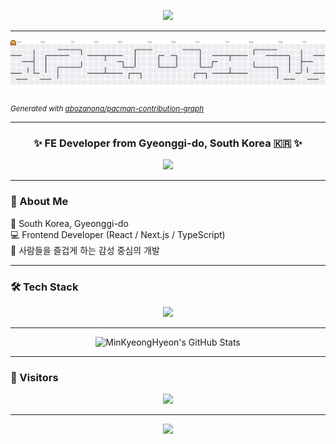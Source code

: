 <!-- 🌌 헤더 배너 -->
<p align="center">
  <img src="https://capsule-render.vercel.app/api?type=waving&color=0:00C2FF,100:7F00FF&height=220&section=header&text=MinKyeongHyeon💻&fontSize=45&fontAlignY=40&fontColor=ffffff&animation=twinkling" />
</p>


<!--깃헙 잔디 꾸미기 -->

---

<p align="center">
  <picture>
    <source media="(prefers-color-scheme: dark)" srcset="https://raw.githubusercontent.com/MinKyeongHyeon/MinKyeongHyeon/output/pacman-contribution-graph-dark.svg">
    <source media="(prefers-color-scheme: light)" srcset="https://raw.githubusercontent.com/MinKyeongHyeon/MinKyeongHyeon/output/pacman-contribution-graph.svg">
    <img alt="Pac-Man contribution graph" src="https://raw.githubusercontent.com/MinKyeongHyeon/MinKyeongHyeon/output/pacman-contribution-graph.svg" />
  </picture>

<sub>_Generated with [abozanona/pacman-contribution-graph](https://github.com/abozanona/pacman-contribution-graph)_</sub>

</p>

---

<h3 align="center">✨ FE Developer from Gyeonggi-do, South Korea 🇰🇷 ✨</h3>

<p align="center">
  <img src="https://readme-typing-svg.herokuapp.com/?lines=사람들을+즐겁게+하는+개발;&font=Fira%20Code&center=true&width=500&height=45&color=00C2FF" />
</p>

---

### 🧭 About Me

🏡 South Korea, Gyeonggi-do  
💻 Frontend Developer (React / Next.js / TypeScript)  
🎨 사람들을 즐겁게 하는 감성 중심의 개발

---

### 🛠️ Tech Stack

<p align="center">
  <img src="https://skillicons.dev/icons?i=react,ts,js,next,tailwind,sass,figma,ps,ai&perline=6" />
</p>

---

<!-- GitHub 통계 카드 -->

<p align="center">
  <img src="https://github-readme-stats.vercel.app/api?username=MinKyeongHyeon&show_icons=true&theme=radical&layout=compact&hide_border=true" alt="MinKyeongHyeon's GitHub Stats" />
</p>


---

### 🌱 Visitors

<p align="center">
  <img src="https://komarev.com/ghpvc/?username=MinKyeongHyeon&color=00C2FF&style=for-the-badge" />
</p>

---

<p align="center">
  <img src="https://capsule-render.vercel.app/api?type=waving&color=0:7F00FF,100:00C2FF&height=120&section=footer" />
</p>
